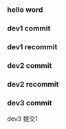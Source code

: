 ### hello word
### dev1 commit
### dev1 recommit
### dev2 commit
### dev2 recommit
### dev3 commit
dev3  提交1

